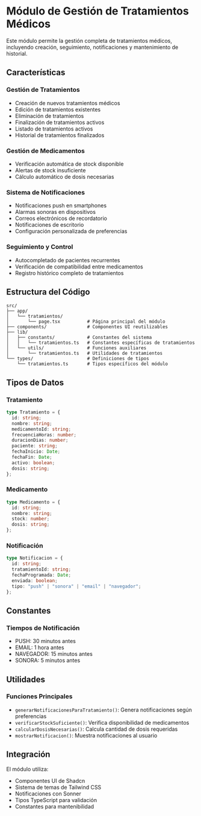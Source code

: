 # Módulo de Gestión de Tratamientos Médicos

Este módulo permite la gestión completa de tratamientos médicos, incluyendo creación, seguimiento, notificaciones y mantenimiento de historial.

## Características

### Gestión de Tratamientos

- Creación de nuevos tratamientos médicos
- Edición de tratamientos existentes
- Eliminación de tratamientos
- Finalización de tratamientos activos
- Listado de tratamientos activos
- Historial de tratamientos finalizados

### Gestión de Medicamentos

- Verificación automática de stock disponible
- Alertas de stock insuficiente
- Cálculo automático de dosis necesarias

### Sistema de Notificaciones

- Notificaciones push en smartphones
- Alarmas sonoras en dispositivos
- Correos electrónicos de recordatorio
- Notificaciones de escritorio
- Configuración personalizada de preferencias

### Seguimiento y Control

- Autocompletado de pacientes recurrentes
- Verificación de compatibilidad entre medicamentos
- Registro histórico completo de tratamientos

## Estructura del Código

```
src/
├── app/
│   └── tratamientos/
│       └── page.tsx          # Página principal del módulo
├── components/               # Componentes UI reutilizables
├── lib/
│   ├── constants/            # Constantes del sistema
│   │   └── tratamientos.ts   # Constantes específicas de tratamientos
│   └── utils/                # Funciones auxiliares
│       └── tratamientos.ts   # Utilidades de tratamientos
└── types/                    # Definiciones de tipos
    └── tratamientos.ts       # Tipos específicos del módulo
```

## Tipos de Datos

### Tratamiento

```typescript
type Tratamiento = {
  id: string;
  nombre: string;
  medicamentoId: string;
  frecuenciaHoras: number;
  duracionDias: number;
  paciente: string;
  fechaInicio: Date;
  fechaFin: Date;
  activo: boolean;
  dosis: string;
};
```

### Medicamento

```typescript
type Medicamento = {
  id: string;
  nombre: string;
  stock: number;
  dosis: string;
};
```

### Notificación

```typescript
type Notificacion = {
  id: string;
  tratamientoId: string;
  fechaProgramada: Date;
  enviada: boolean;
  tipo: "push" | "sonora" | "email" | "navegador";
};
```

## Constantes

### Tiempos de Notificación

- PUSH: 30 minutos antes
- EMAIL: 1 hora antes
- NAVEGADOR: 15 minutos antes
- SONORA: 5 minutos antes

## Utilidades

### Funciones Principales

- `generarNotificacionesParaTratamiento()`: Genera notificaciones según preferencias
- `verificarStockSuficiente()`: Verifica disponibilidad de medicamentos
- `calcularDosisNecesarias()`: Calcula cantidad de dosis requeridas
- `mostrarNotificacion()`: Muestra notificaciones al usuario

## Integración

El módulo utiliza:

- Componentes UI de Shadcn
- Sistema de temas de Tailwind CSS
- Notificaciones con Sonner
- Tipos TypeScript para validación
- Constantes para mantenibilidad
